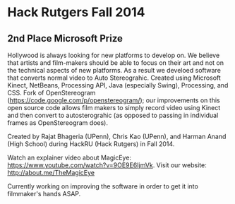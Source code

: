 Hack Rutgers Fall 2014
===========
2nd Place Microsoft Prize
----------

Hollywood is always looking for new platforms to develop on. We believe that artists and film-makers should be able to focus on their art and not on the technical aspects of new platforms. As a result we develoed software that converts normal video to Auto Stereograhic. Created using Microsoft Kinect, NetBeans, Processing API, Java (especially Swing), Processing, and CSS. Fork of OpenStereogram (https://code.google.com/p/openstereogram/); our improvements on this open source code allows film makers to simply record video using Kinect and then convert to autosterograhic (as opposed to passing in individual frames as OpenStereogram does).

Created by Rajat Bhageria (UPenn), Chris Kao (UPenn), and Harman Anand (High School) during HackRU (Hack Rutgers) in Fall 2014. 

Watch an explainer video about MagicEye: https://www.youtube.com/watch?v=9OE9E6IjmVk.
Visit our website: http://about.me/TheMagicEye

Currently working on improving the software in order to get it into filmmaker's hands ASAP.
